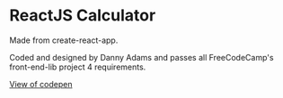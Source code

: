 # ReactJS Calculator

Made from create-react-app.

Coded and designed by Danny Adams and passes all FreeCodeCamp's front-end-lib project 4 requirements.

[View of codepen](https://codepen.io/DoableDanny/pen/zYrJybR)
